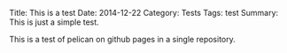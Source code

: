Title: This is a test
Date: 2014-12-22
Category: Tests
Tags: test
Summary: This is just a simple test.

This is a test of pelican on github pages in a single repository.
